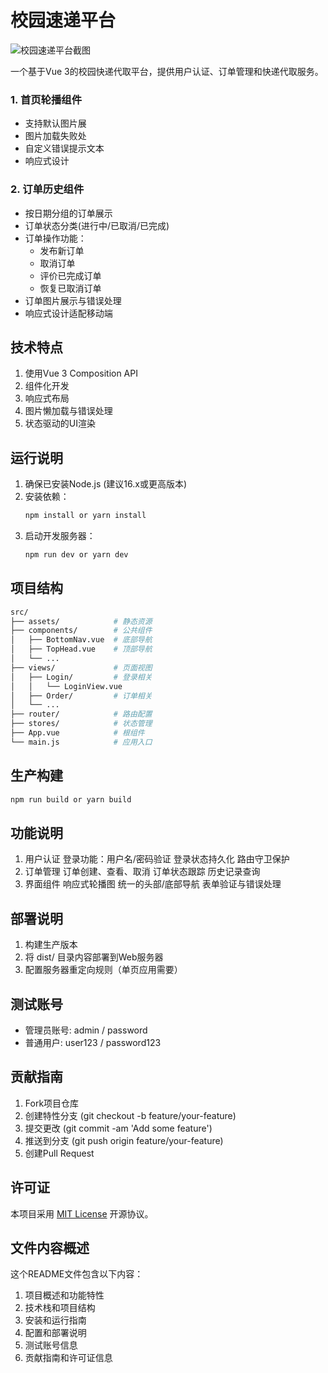 # 校园速递平台

![校园速递平台截图](preview.png)

一个基于Vue 3的校园快递代取平台，提供用户认证、订单管理和快递代取服务。

### 1. 首页轮播组件
- 支持默认图片展
- 图片加载失败处
- 自定义错误提示文本
- 响应式设计

### 2. 订单历史组件
- 按日期分组的订单展示
- 订单状态分类(进行中/已取消/已完成)
- 订单操作功能：
  - 发布新订单
  - 取消订单
  - 评价已完成订单
  - 恢复已取消订单
- 订单图片展示与错误处理
- 响应式设计适配移动端

## 技术特点
1. 使用Vue 3 Composition API
2. 组件化开发
3. 响应式布局
4. 图片懒加载与错误处理
5. 状态驱动的UI渲染

## 运行说明
1. 确保已安装Node.js (建议16.x或更高版本)
2. 安装依赖：
   ```bash
   npm install or yarn install
   ```
3. 启动开发服务器：
   ```bash
   npm run dev or yarn dev
   ```

## 项目结构
```bash
src/
├── assets/            # 静态资源
├── components/        # 公共组件
│   ├── BottomNav.vue  # 底部导航
│   ├── TopHead.vue    # 顶部导航
│   └── ...
├── views/             # 页面视图
│   ├── Login/         # 登录相关
│   │   └── LoginView.vue
│   ├── Order/         # 订单相关
│   └── ...
├── router/            # 路由配置
├── stores/            # 状态管理
├── App.vue            # 根组件
└── main.js            # 应用入口
```

## 生产构建
```bash
npm run build or yarn build
````
## 功能说明
1. 用户认证
登录功能：用户名/密码验证
登录状态持久化
路由守卫保护
2. 订单管理
订单创建、查看、取消
订单状态跟踪
历史记录查询
3. 界面组件
响应式轮播图
统一的头部/底部导航
表单验证与错误处理

## 部署说明
1. 构建生产版本
2. 将 dist/ 目录内容部署到Web服务器
3. 配置服务器重定向规则（单页应用需要）

## 测试账号
* 管理员账号: admin / password
* 普通用户: user123 / password123

## 贡献指南
1. Fork项目仓库
2. 创建特性分支 (git checkout -b feature/your-feature)
3. 提交更改 (git commit -am 'Add some feature')
4. 推送到分支 (git push origin feature/your-feature)
5. 创建Pull Request

## 许可证

本项目采用 [MIT License](LICENSE) 开源协议。

## 文件内容概述

这个README文件包含以下内容：
1. 项目概述和功能特性
2. 技术栈和项目结构
3. 安装和运行指南
4. 配置和部署说明
5. 测试账号信息
6. 贡献指南和许可证信息